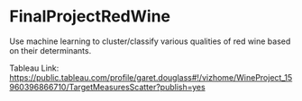 # FinalProjectRedWine
Use machine learning to cluster/classify various qualities of red wine based on their determinants.

Tableau Link:
https://public.tableau.com/profile/garet.douglass#!/vizhome/WineProject_15960396866710/TargetMeasuresScatter?publish=yes

